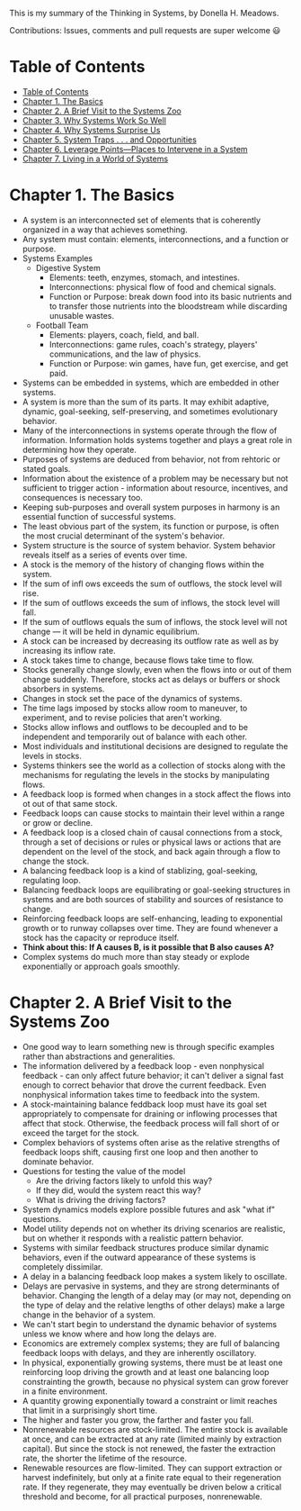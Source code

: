 



This is my summary of the Thinking in Systems, by Donella H. Meadows.

Contributions: Issues, comments and pull requests are super welcome 😃
<!-- TOC depthFrom:1 depthTo:6 withLinks:1 updateOnSave:1 orderedList:0 -->
# Table of Contents
- [Table of Contents](#table-of-contents)
- [Chapter 1. The Basics](#chapter-1-the-basics)
- [Chapter 2. A Brief Visit to the Systems Zoo](#chapter-2-a-brief-visit-to-the-systems-zoo)
- [Chapter 3. Why Systems Work So Well ](#chapter-3-why-systems-work-so-well)
- [Chapter 4. Why Systems Surprise Us](#chapter-4-why-systems-surprise-us)
- [Chapter 5. System Traps . . . and Opportunities](#chapter-5-systems-traps-and-opportunities)
- [Chapter 6. Leverage Points—Places to Intervene in a System ](#chapter-6-leverage-points-places-to-intervence-in-a-system)
- [Chapter 7. Living in a World of Systems](#chapter-7-living-in-a-world-of-systems)
<!-- /TOC -->

# Chapter 1. The Basics
 - A system is an interconnected set of elements that is coherently
   organized in a way that achieves something.
 - Any system must contain: elements, interconnections, and a function
   or purpose.
 - Systems Examples
	 - Digestive System
		 - Elements: teeth, enzymes, stomach, and intestines.
		 - Interconnections: physical flow of food and chemical signals.
		 - Function or Purpose: break down food into its basic nutrients and to transfer those nutrients into the bloodstream while discarding unusable wastes.
	 - Football Team
		 - Elements: players, coach, field, and ball.
		 - Interconnections: game rules, coach's strategy, players' communications, and the law of physics.
		 - Function or Purpose: win games, have fun, get exercise, and get paid.
 - Systems can be embedded in systems, which are embedded in other systems.
 - A system is more than the sum of its parts. It may exhibit adaptive, dynamic, goal-seeking, self-preserving, and sometimes evolutionary behavior.
 - Many of the interconnections in systems operate through the flow of information. Information holds systems together and plays a great role in determining how they operate.
 - Purposes of systems are deduced from behavior, not from rehtoric or stated goals.
 - Information about the existence of a problem may be necessary but not sufficient to trigger action - information about resource, incentives, and consequences is necessary too.
 - Keeping sub-purposes and overall system purposes in harmony is an essential function of successful systems.
 - The least obvious part of the system, its function or purpose, is often the most crucial determinant of the system's behavior.
 -  System structure is the source of system behavior. System behavior reveals itself as a series of events over time.
 -  A stock is the memory of the history of changing flows within the system.
 - If the sum of infl ows exceeds the sum of outflows, the stock level will rise.
 - If the sum of outflows exceeds the sum of inflows, the stock level will fall.
 - If the sum of outflows equals the sum of inflows, the stock level will not change — it will be held in dynamic equilibrium.
 - A stock can be increased by decreasing its outflow rate as well as by increasing its inflow rate.
 - A stock takes time to change, because flows take time to flow.
 - Stocks generally change slowly, even when the flows into or out of them change suddenly. Therefore, stocks act as delays or buffers or shock absorbers in systems.
 - Changes in stock set the pace of the dynamics of systems.
 - The time lags imposed by stocks allow room to maneuver, to experiment, and to revise policies that aren't working.
 - Stocks allow inflows and outflows to be decoupled and to be independent and temporarily out of balance with each other.
 - Most individuals and institutional decisions are designed to regulate the levels in stocks.
 - Systems thinkers see the world as a collection of stocks along with the mechanisms for regulating the levels in the stocks by manipulating flows.
 - A feedback loop is formed when changes in a stock affect the flows into ot out of that same stock.
 - Feedback loops can cause stocks to maintain their level within a range or grow or decline.
 - A feedback loop is a closed chain of causal connections from a stock, through a set of decisions or rules or physical laws or actions that are dependent on the level of the stock, and back again through a flow to change the stock.
 - A balancing feedback loop is a kind of stablizing, goal-seeking, regulating loop.
 - Balancing feedback loops are equilibrating or goal-seeking structures in systems and are both sources of stability and sources of resistance to change.
 - Reinforcing feedback loops are self-enhancing, leading to exponential growth or to runway collapses over time. They are found whenever a stock has the capacity or reproduce itself.
 - **Think about this: If A causes B, is it possible that B also causes A?**
 - Complex systems do much more than stay steady or explode exponentially or approach goals smoothly.

# Chapter 2. A Brief Visit to the Systems Zoo

 - One good way to learn something new is through specific examples rather than abstractions and generalities.
 - The information delivered by a feedback loop - even nonphysical feedback - can only affect future behavior; it can't deliver a signal fast enough to correct behavior that drove the current feedback. Even nonphysical information takes time to feedback into the system.
 - A stock-maintaining balance feddback loop must have its goal set appropriately to compensate for draining or inflowing processes that affect that stock. Otherwise, the feedback process will fall short of or exceed the target for the stock.
 - Complex behaviors of systems often arise as the relative strengths of feedback loops shift, causing first one loop and then another to dominate behavior.
 - Questions for testing the value of the model
	 - Are the driving factors likely to unfold this way?
	 - If they did, would the system react this way?
	 - What is driving the driving factors?
 - System dynamics models explore possible futures and ask "what if" questions.
 - Model utility depends not on whether its driving scenarios are realistic, but on whether it responds with a realistic pattern behavior.
 - Systems with similar feedback structures produce similar dynamic behaviors, even if the outward appearance of these systems is completely dissimilar.
 - A delay in a balancing feedback loop makes a system likely to oscillate.
 - Delays are pervasive in systems, and they are strong determinants of behavior. Changing the length of a delay may (or may not, depending on the type of delay and the relative lengths of other delays) make a large change in the behavior of a system.
 - We can't start begin to understand the dynamic behavior of systems unless we know where and how long the delays are.
 - Economics are extremely complex systems; they are full of balancing feedback loops with delays, and they are inherently oscillatory.
 - In physical, exponentially growing systems, there must be at least one reinforcing loop driving the growth and at least one balancing loop constrainting the growth, because no physical system can grow forever in a finite environment.
 - A quantity growing exponentially toward a constraint or limit reaches that limit in a surprisingly short time.
 - The higher and faster you grow, the farther and faster you fall. 
 - Nonrenewable resources are stock-limited. The entire stock is available at once, and can be extracted at any rate (limited mainly by extraction capital). But since the stock is not renewed, the faster the extraction rate, the shorter the lifetime of the resource.
 - Renewable resources are flow-limited. They can support extraction or harvest indefinitely, but only at a finite rate equal to their regeneration rate. If they regenerate, they may eventually be driven below a critical threshold and become, for all practical purposes, nonrenewable.
